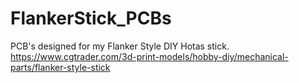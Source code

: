 # FlankerStick_PCBs
 
PCB's designed for my Flanker Style DIY Hotas stick.
https://www.cgtrader.com/3d-print-models/hobby-diy/mechanical-parts/flanker-style-stick
